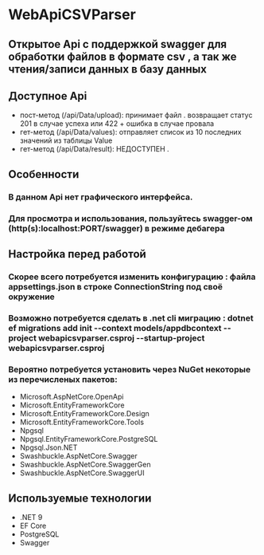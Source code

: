 # WebApiCSVParser
## Открытое Api с поддержкой swagger для обработки файлов в формате csv , а так же чтения/записи данных в базу данных

## Доступное Api
- пост-метод (/api/Data/upload): принимает файл . возвращает статус 201 в случае успеха или 422 + ошибка в случае провала
- гет-метод (/api/Data/values): отправляет список из 10 последних значений из таблицы Value
- гет-метод (/api/Data/result): НЕДОСТУПЕН .

## Особенности
### В данном Api нет графического интерфейса.
### Для просмотра и использования, пользуйтесь swagger-ом (http(s):localhost:PORT/swagger) в режиме дебагера

## Настройка перед работой
### Скорее всего потребуется изменить конфигурацию : файла appsettings.json в строке ConnectionString под своё окружение
### Возможно потребуется сделать в .net cli миграцию : dotnet ef migrations add init --context models/appdbcontext --project webapicsvparser.csproj --startup-project webapicsvparser.csproj
### Вероятно потребуется установить через NuGet некоторые из перечисленых пакетов:
- Microsoft.AspNetCore.OpenApi
- Microsoft.EntityFrameworkCore
- Microsoft.EntityFrameworkCore.Design
- Microsoft.EntityFrameworkCore.Tools
- Npgsql
- Npgsql.EntityFrameworkCore.PostgreSQL
- Npgsql.Json.NET
- Swashbuckle.AspNetCore.Swagger
- Swashbuckle.AspNetCore.SwaggerGen
- Swashbuckle.AspNetCore.SwaggerUI

## Используемые технологии
- .NET 9
- EF Core
- PostgreSQL
- Swagger
